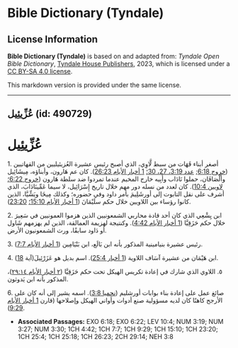 # Bible Dictionary (Tyndale)

## License Information

**Bible Dictionary (Tyndale)** is based on and adapted from: _Tyndale Open Bible Dictionary_, [Tyndale House Publishers](https://tyndaleopenresources.com/), 2023, which is licensed under a [CC BY-SA 4.0 license](https://creativecommons.org/licenses/by-sa/4.0/legalcode.en).

This markdown version is provided under the same license.



--------------------------------

## عُزِّيئِيل (id: 490729)

عُزِّيئِيل
==========

1\. أصغر أبناء قَهَات من سبط لَّاوِي، الذي أصبح رئيس عشيرة العُزيئيليين من القهاتيين ([خروج 6:18](https://ref.ly/Exod6:18); [عدد 3:19، 27، 30؛](https://ref.ly/Num3:19,Num3:27,Num3:30) [1 أخبار الأيام 26:23](https://ref.ly/1Chr26:23)). كان عم هَارون، وأبناؤه، مِيشَائِيل وأَلْصَافَان، حملوا نَادَاب وأَبِيه خارج المخيم عندما تمردوا ضد سلطة هَارون ([خروج 6:22؛](https://ref.ly/Exod6:22) [لاويين 10:4](https://ref.ly/Lev10:4)). كان لعدد من نسله دور مهم خلال تاريخ إِسْرَائِيل، لا سيما عَمِّينَادَابَ، الذي أشرف على نقل التابوت إلى أورشَلِيمَ بأمر داود وفي حضوره؛ وكذلك مِيخَا ويَشِّيَّا، الذين كانوا رؤساء بين اللاويين خلال حكم سلَيْمَانَ ([1 أخبار الأيام 15:10؛](https://ref.ly/1Chr15:10) [23:20](https://ref.ly/1Chr23:20)).

2\. ابن يِشْعِي الذي كان أحد قادة محاربي الشمعونيين الذين هزموا العمونيين في سَعِيرَ خلال حكم حَزَقِيَّا ([1 أخبار الأيام 4:42](https://ref.ly/1Chr4:42)). وكنتيجة لهزيمة العمالقة، الذين لم يهزمهم شَاول أو دَاود سابقًا، ورث الشمعونيون الأرض.

3\. رئيس عشيرة بنيامينية المذكور بأنه ابن بَالَع، ابن بَنْيَامِين ([1 أخبار الأيام 7:7](https://ref.ly/1Chr7:7)).

4\. ابن هَيْمَان من عشيرة آسَاف اللاوية ([1 أخبار 25:4](https://ref.ly/1Chr25:4)). اسم بديل هو عَزَرْئِيلَ(آية [18](https://ref.ly/1Chr25:18)).

٥. اللاوي الذي شارك في إعادة تكريس الهيكل تحت حكم حَزَقِيَّا ([٢ أخبار الأيام ٢٩:١٤](https://ref.ly/2Chr29:14))، المذكور بأنه ابن يَدوثون.

6\. صائغ عمل على إعادة بناء بوابات أورشليم ([نحميا 3:8](https://ref.ly/Neh3:8)). اسمه يشير إلى أنه كان على الأرجح كاهنًا كان لديه مسؤولية صنع أدوات وأواني الهيكل وإصلاحها (قارن [1 أخبار الأيام 9:29](https://ref.ly/1Chr9:29)).

* **Associated Passages:** EXO 6:18; EXO 6:22; LEV 10:4; NUM 3:19; NUM 3:27; NUM 3:30; 1CH 4:42; 1CH 7:7; 1CH 9:29; 1CH 15:10; 1CH 23:20; 1CH 25:4; 1CH 25:18; 1CH 26:23; 2CH 29:14; NEH 3:8

